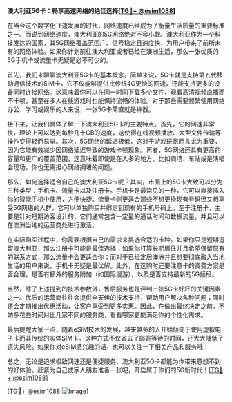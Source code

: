 **澳大利亚5G卡：畅享高速网络的绝佳选择[[TG💪+ @esim1088](https://t.me/s/esim1088)]**

在当今这个数字化飞速发展的时代，网络速度已经成为了衡量生活质量的重要标准之一。而说到网络速度，澳大利亚的5G网络绝对不容小觑。澳大利亚作为一个科技发达的国家，其5G网络覆盖范围广、信号稳定且速度快，为用户带来了前所未有的网络体验。如果你计划前往澳大利亚或者已经在澳洲生活，那么一张优质的5G手机卡或流量卡无疑是必不可少的。

首先，我们来聊聊澳大利亚5G卡的基本概念。简单来说，5G卡就是支持第五代移动通信技术的SIM卡，它不仅能够提供比传统4G更快的网速，还能支持更多的设备同时连接网络。这意味着你可以在同一时间下载多个文件、观看高清视频直播而不卡顿，甚至在多人在线游戏时也能保持流畅的体验。对于那些需要频繁使用网络办公、学习或娱乐的人来说，一张5G卡简直就是神器。

接下来，让我们具体了解一下澳大利亚5G卡的主要特点。首先，它的网速非常快，理论上可以达到每秒几十GB的速度，这使得在线视频播放、大型文件传输等操作变得轻而易举。其次，5G网络的延迟极低，这对于游戏玩家而言尤为重要，因为它能有效减少因网络延迟导致的游戏卡顿现象。再者，5G网络还具有更高的容量和更广的覆盖范围，这意味着即使是在人多的地方，比如商场、车站或是演唱会现场，你也无需担心网络拥堵的问题。

那么，如何选择适合自己的澳大利亚5G卡呢？其实，市面上的5G卡大致可以分为三种类型：手机卡、流量卡以及注册卡。手机卡是最常见的一种，它可以直接插入你的智能手机中使用，方便快捷。流量卡则更适合那些不想更换现有号码但又想享受5G网络的人群，它可以单独购买并绑定到现有的手机号码上。至于注册卡，主要是针对短期访客设计的，它们通常包含一定量的通话时间和数据流量，并且可以在澳洲当地的运营商处进行激活。

在实际购买过程中，你需要根据自己的需求来挑选合适的卡种。如果你只是短期逗留澳大利亚，那么注册卡可能是最佳选择；如果你打算长期居住并且希望保留原有的联系方式，那么流量卡会更适合你；而对于已经定居澳洲并且想要彻底融入当地生活的用户来说，手机卡无疑是最优解。此外，在选购时还要注意卡的资费方案是否合理，是否有额外的服务附加（如国际漫游），以及是否支持最新的5G频段。

当然，除了上述提到的技术参数外，售后服务也是评判一张5G卡好坏的关键因素之一。优质的运营商往往会提供全天候的技术支持，帮助用户解决各种问题；同时还会定期推出优惠活动，让客户享受到更多实惠。因此，在做出最终决定之前，不妨多花些时间对比几家不同的服务商，看看哪家更能满足你的个性化需求。

最后提醒大家一点，随着eSIM技术的发展，越来越多的人开始倾向于使用虚拟电子卡而非传统的实体SIM卡。这种方式不仅省去了邮寄等待的时间，还大大降低了遗失风险。如果你对eSIM感兴趣的话，也可以关注一下相关产品和服务哦！

总之，无论是追求极致网速还是便捷服务，澳大利亚5G卡都能为你带来意想不到的好体验。赶紧为自己或家人朋友准备一张吧，开启属于你们的5G新时代！[[TG💪+ @esim1088](https://t.me/s/esim1088)] 

[[TG💪+ @esim1088](https://t.me/s/esim1088) ![Image](https://i.postimg.cc/4NQfJmqS/Snipaste-2025-05-13-00-14-12.png)]